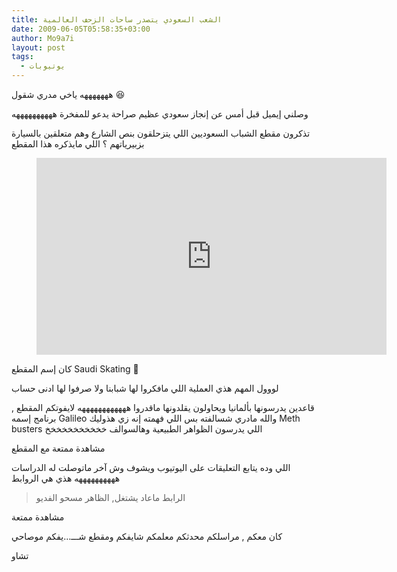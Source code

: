 ```yaml
---
title: الشعب السعودي يتصدر ساحات الزحف العالمية
date: 2009-06-05T05:58:35+03:00
author: Mo9a7i
layout: post
tags:
  - يوتيوبات
---
```

هههههههه ياخي مدري شقول 😆

وصلني إيميل قبل أمس عن إنجاز سعودي عظيم صراحة يدعو للمفخرة ههههههههههه 

تذكرون مقطع الشباب السعوديين اللي يتزحلقون بنص الشارع وهم متعلقين بالسيارة بزبيرياتهم ؟
اللي مايذكره هذا المقطع

<figure class="video_container">
  <iframe width="560" height="315" src="https://www.youtube.com/embed/UOmBOgbhfiY" frameborder="0" allow="accelerometer; autoplay; clipboard-write; encrypted-media; gyroscope; picture-in-picture" allowfullscreen></iframe>
</figure>

كان إسم المقطع Saudi Skating 🚗

لووول المهم
هذي العملية اللي مافكروا لها شبابنا ولا صرفوا لها ادنى حساب

قاعدين يدرسونها بألمانيا ويحاولون يقلدونها ماقدروا ههههههههههههه
لايفوتكم المقطع , برنامج إسمه Galileo والله مادري شسالفته بس اللي فهمته إنه زي هذوليك Meth busters اللي يدرسون الظواهر الطبيعية وهالسوالف خخخخخخخخخخخ

مشاهدة ممتعة مع المقطع 

اللي وده يتابع التعليقات على اليوتيوب ويشوف وش آخر ماتوصلت له الدراسات ههههههههههه 
هذي هي الروابط

> الرابط ماعاد يشتغل, الظاهر مسحو الفديو

مشاهدة ممتعة

كان معكم , مراسلكم محدثكم معلمكم شايفكم ومقطع شـــ...يفكم موصاحي

تشاو
